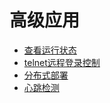 # 高级应用

* [查看运行状态](start/workerman.md)
* [telnet远程登录控制](advanced/telnet.md)
* [分布式部署](advanced/distributed.md)
* [心跳检测](advanced/heartbeat.md)

